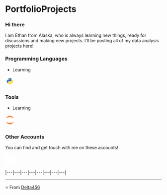 # PortfolioProjects

### Hi there

I am Ethan from Alaska, who is always learning new things, ready for discussions and making new projects. I'll be posting all of my data analysis projects here!

### Programming Languages

- Learning

[<img src="https://raw.githubusercontent.com/github/explore/80688e429a7d4ef2fca1e82350fe8e3517d3494d/topics/python/python.png" alt="python logo" width="30">](https://www.python.org/)

### Tools

- Learning

[<img src="https://raw.githubusercontent.com/Delta456/Delta456/master/img/jupyter_notebook.png" alt="jupyter notebook logo" width="30">](https://jupyter.org/)

### Other Accounts

You can find and get touch with me on these accounts!

[<img src="https://raw.githubusercontent.com/Delta456/Delta456/master/img/github.png" alt="github logo" width="34">](https://github.com/e-overland) 

|---|---|---|---|---|---|---|---|

---
⭐️ From [Delta456](https://github.com/Delta456)
